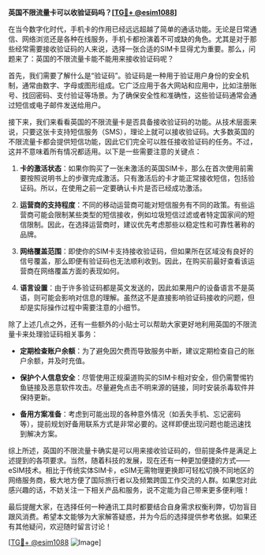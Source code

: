 **英国不限流量卡可以收验证码吗？[[TG💪+ @esim1088](https://t.me/s/esim1088)]**

在当今数字化时代，手机卡的作用已经远远超越了简单的通话功能。无论是日常通信、网络浏览还是各种在线服务，手机卡都扮演着不可或缺的角色。尤其是对于那些经常需要接收验证码的人来说，选择一张合适的SIM卡显得尤为重要。那么，问题来了：英国的不限流量卡能不能用来接收验证码呢？

首先，我们需要了解什么是“验证码”。验证码是一种用于验证用户身份的安全机制，通常由数字、字母或图形组成。它广泛应用于各大网站和应用中，比如注册账号、找回密码、支付验证等场景。为了确保安全性和准确性，这些验证码通常会通过短信或电子邮件发送给用户。

接下来，我们来看看英国的不限流量卡是否具备接收验证码的功能。从技术层面来说，只要这张卡支持短信服务（SMS），理论上就可以接收验证码。大多数英国的不限流量卡都会提供短信功能，因此它们完全可以胜任接收验证码的任务。不过，这并不意味着所有情况都适用。以下是一些需要注意的关键点：

1. **卡的激活状态**：如果你购买了一张未激活的英国SIM卡，那么在首次使用前需要按照说明书上的步骤完成激活。只有激活后的卡才能正常接收短信，包括验证码。所以，在使用之前一定要确认卡片是否已经成功激活。

2. **运营商的支持程度**：不同的移动运营商可能对短信服务有不同的政策。有些运营商可能会限制某些类型的短信接收，例如垃圾短信过滤或者特定国家间的短信限制。因此，在选择运营商时，建议优先考虑那些以稳定性和可靠性著称的品牌。

3. **网络覆盖范围**：即使你的SIM卡支持接收验证码，但如果所在区域没有良好的信号覆盖，那么即便有验证码也无法顺利收到。因此，在购买前最好查看该运营商在网络覆盖方面的表现如何。

4. **语言设置**：由于许多验证码都是英文发送的，因此如果用户的设备语言不是英语，则可能会影响对信息的理解。虽然这不是直接影响验证码接收的问题，但却是实际操作过程中需要注意的小细节。

除了上述几点之外，还有一些额外的小贴士可以帮助大家更好地利用英国的不限流量卡来处理验证码相关事务：

- **定期检查账户余额**：为了避免因欠费而导致服务中断，建议定期检查自己的账户余额，并及时充值。
  
- **保护个人信息安全**：尽管使用正规渠道购买的SIM卡相对安全，但仍需警惕钓鱼链接及恶意软件攻击。尽量避免点击不明来源的链接，同时安装杀毒软件并保持更新。

- **备用方案准备**：考虑到可能出现的各种意外情况（如丢失手机、忘记密码等），提前规划好备用联系方式是非常必要的。这样即便出现问题也能迅速找到解决方案。

综上所述，英国的不限流量卡确实是可以用来接收验证码的，但前提条件是满足上述提到的各项要求。当然，随着科技的发展，现在还有一种更加便捷的方式——eSIM技术。相比于传统实体SIM卡，eSIM无需物理更换即可轻松切换不同地区的网络服务商，极大地方便了国际旅行者以及频繁跨国工作交流的人群。如果您对此感兴趣的话，不妨关注一下相关产品和服务，说不定能为自己带来更多便利哦！

最后提醒大家，在选择任何一种通讯工具时都要结合自身需求权衡利弊，切勿盲目跟风消费。希望本文能够为大家解答疑惑，并为今后的选择提供参考依据。如果还有其他疑问，欢迎随时留言讨论！

[[TG💪+ @esim1088](https://t.me/s/esim1088) ![Image](https://i.postimg.cc/4NQfJmqS/Snipaste-2025-05-13-00-14-12.png)]